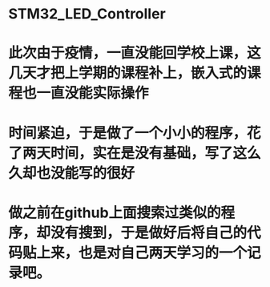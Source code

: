 # STM32_LED_Controller
# 此次由于疫情，一直没能回学校上课，这几天才把上学期的课程补上，嵌入式的课程也一直没能实际操作
# 时间紧迫，于是做了一个小小的程序，花了两天时间，实在是没有基础，写了这么久却也没能写的很好
# 做之前在github上面搜索过类似的程序，却没有搜到，于是做好后将自己的代码贴上来，也是对自己两天学习的一个记录吧。
